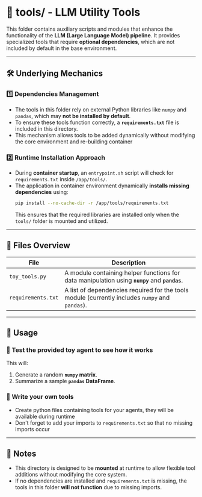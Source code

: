 # 📂 tools/ - LLM Utility Tools

This folder contains auxiliary scripts and modules that enhance the functionality of the **LLM (Large Language Model) pipeline**. 
It provides specialized tools that require **optional dependencies**, which are not included by default in the base environment.

---

## 🛠️ Underlying Mechanics

### 1️⃣ Dependencies Management
- The tools in this folder rely on external Python libraries like `numpy` and `pandas`, which may **not be installed by default**.
- To ensure these tools function correctly, a **`requirements.txt`** file is included in this directory.
- This mechanism allows tools to be added dynamically without modifying the core environment and re-building container

### 2️⃣ Runtime Installation Approach
- During **container startup**, an `entrypoint.sh` script will check for `requirements.txt` inside `/app/tools/`.
- The application in container environment dynamically **installs missing dependencies** using:
  ```bash
  pip install --no-cache-dir -r /app/tools/requirements.txt
  ```
  This ensures that the required libraries are installed only when the `tools/` folder is mounted and utilized.


---

## 📁 Files Overview

| File                | Description |
|---------------------|-------------|
| `toy_tools.py`      | A module containing helper functions for data manipulation using **`numpy`** and **`pandas`**. |
| `requirements.txt`  | A list of dependencies required for the tools module (currently includes `numpy` and `pandas`). |

---

## 🚀 Usage

### 🧪 Test the provided toy agent to see how it works
This will:
1. Generate a random **`numpy` matrix**.
2. Summarize a sample **`pandas` DataFrame**.

### 🎼 Write your own tools
- Create python files containing tools for your agents, they will be available during runtime
- Don't forget to add your imports to `requirements.txt` so that no missing imports occur

---

## 📝 Notes
- This directory is designed to be **mounted** at runtime to allow flexible tool additions without modifying the core system.
- If no dependencies are installed and `requirements.txt` is missing, the tools in this folder **will not function** due to missing imports.
